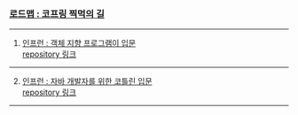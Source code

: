 ### [로드맵 : 코프링 찍먹의 길](https://www.inflearn.com/roadmaps/703)

---

1. [인프런 : 객체 지향 프로그램이 입문](https://www.inflearn.com/course/%EA%B0%9D%EC%B2%B4-%EC%A7%80%ED%96%A5-%ED%94%84%EB%A1%9C%EA%B7%B8%EB%9E%98%EB%B0%8D-%EC%9E%85%EB%AC%B8)  
[repository 링크](https://github.com/HanGyulKang/basic_object_oriented_programming)
   
---
  
2. [인프런 : 자바 개발자를 위한 코틀린 입문](https://www.inflearn.com/course/java-to-kotlin)  
[repository 링크](https://github.com/HanGyulKang/basic_kotlin_for_java_developer)  

---
